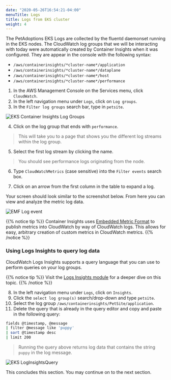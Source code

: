 ```yaml
---
date: "2020-05-26T16:54:21-04:00"
menuTitle: Logs
title: Logs from EKS cluster
weight: 4
---
```


The PetAdoptions EKS Logs are collected by the fluentd daemonset running in the EKS nodes. The CloudWatch log groups that we will be interacting with today were automatically created by Container Insights when it was configured. They are appear in the console with the following syntax:

- `/aws/containerinsights/*cluster-name*/application`
- `/aws/containerinsights/*cluster-name*/dataplane`
- `/aws/containerinsights/*cluster-name*/host`
- `/aws/containerinsights/*cluster-name*/performance`


1. In the AWS Management Console on the Services menu, click `CloudWatch`.
2. In the left navigation menu under `Logs`, click on `Log groups`.
3. In the `Filter log groups` search bar, type in `petsite`.

![EKS Container Insights Log Groups](/images/containerinsights/eks8.png?classes=shadow)

4. Click on the log group that ends with `performance`.

> This will take you to a page that shows you the different log streams within the log group.

5. Select the first log stream by clicking the name.

> You should see performance logs originating from the node.

6. Type `CloudWatchMetrics` (case sensitive) into the `Filter events` search box.

7. Click on an arrow from the first column in the table to expand a log.

Your screen should look similar to the screenshot below. From here you can view and analyze the metric log data.

![EMF Log event](/images/containerinsights/eks9.png?classes=shadow)

{{% notice tip %}}
Container Insights uses [Embedded Metric Format](https://aws.amazon.com/about-aws/whats-new/2019/11/amazon-cloudwatch-launches-embedded-metric-format/) to publish metrics into CloudWatch by way of CloudWatch logs. This allows for easy, arbitrary creation of custom metrics in CloudWatch metrics.
{{% /notice %}}

### Using Logs Insights to query log data

CloudWatch Logs Insights supports a query language that you can use to perform queries on your log groups.

{{% notice tip %}}
Visit the [Logs Insights module](/logsinsights.html) for a deeper dive on this topic.
{{% /notice %}}

8. In the left navigation menu under `Logs`, click on `Insights`.
9. Click the `select log group(s)` search/drop-down and type `petsite`.
10. Select the log group `/aws/containerinsights/PetSite/application`.
11. Delete the query that is already in the query editor and copy and paste in the following query: 

```bash
fields @timestamp, @message
| filter @message like 'puppy'
| sort @timestamp desc
| limit 200
```

> Running the query above returns log data that contains the string `puppy` in the log message.

![EKS LogInsightsQuery](/images/containerinsights/eks10.png?classes=shadow)

This concludes this section. You may continue on to the next section.

